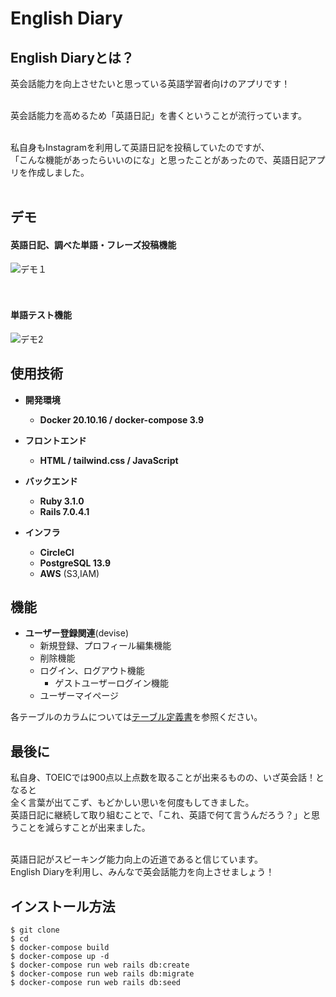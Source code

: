



# English Diary

## English Diaryとは？
英会話能力を向上させたいと思っている英語学習者向けのアプリです！<br><br>

英会話能力を高めるため「英語日記」を書くということが流行っています。<br><br>

私自身もInstagramを利用して英語日記を投稿していたのですが、<br>
「こんな機能があったらいいのにな」と思ったことがあったので、英語日記アプリを作成しました。<br><br>


## デモ
#### 英語日記、調べた単語・フレーズ投稿機能
![デモ１](https://user-images.githubusercontent.com/81918738/221407604-ad7991b9-0674-4cf8-ada4-f31b09d1dcd7.gif)<br><br><br>


#### 単語テスト機能
![デモ2](https://user-images.githubusercontent.com/81918738/221408010-6c421aa3-8a22-4469-97af-c2f7e8300a89.gif)



## 使用技術

* __開発環境__
  * __Docker 20.10.16 / docker-compose 3.9__

* __フロントエンド__
  * __HTML / tailwind.css / JavaScript__

* __バックエンド__
  * __Ruby 3.1.0__
  * __Rails 7.0.4.1__

* __インフラ__
  * __CircleCI__
  * __PostgreSQL 13.9__
  * __AWS__ (S3,IAM)


## 機能
* __ユーザー登録関連__(devise)
  * 新規登録、プロフィール編集機能
  * 削除機能
  * ログイン、ログアウト機能
    * ゲストユーザーログイン機能
  * ユーザーマイページ
   


各テーブルのカラムについては[テーブル定義書]()を参照ください。



## 最後に

私自身、TOEICでは900点以上点数を取ることが出来るものの、いざ英会話！となると<br>
全く言葉が出てこず、もどかしい思いを何度もしてきました。<br>
英語日記に継続して取り組むことで、「これ、英語で何て言うんだろう？」と思うことを減らすことが出来ました。<br><br>

英語日記がスピーキング能力向上の近道であると信じています。<br>
English Diaryを利用し、みんなで英会話能力を向上させましょう！<br>

## インストール方法
```
$ git clone 
$ cd 
$ docker-compose build
$ docker-compose up -d
$ docker-compose run web rails db:create
$ docker-compose run web rails db:migrate
$ docker-compose run web rails db:seed


